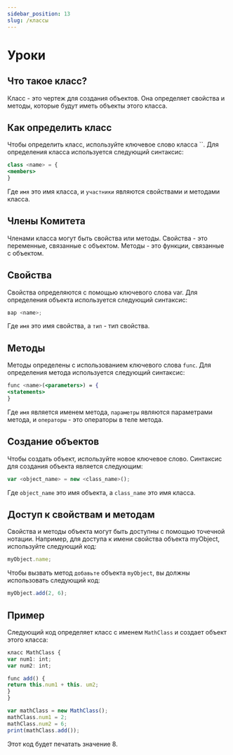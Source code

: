 ```yaml
---
sidebar_position: 13
slug: /классы
---
```


# Уроки

## Что такое класс?

Класс - это чертеж для создания объектов. Она определяет свойства и методы, которые будут иметь объекты этого класса.

## Как определить класс

Чтобы определить класс, используйте ключевое слово класса ``. Для определения класса используется следующий синтаксис:

```jsx
class <name> = {
<members>
}
```

Где `имя` это имя класса, и `участники` являются свойствами и методами класса.

## Члены Комитета

Членами класса могут быть свойства или методы. Свойства - это переменные, связанные с объектом. Методы - это функции, связанные с объектом.

## Свойства
Свойства определяются с помощью ключевого слова var. Для определения объекта используется следующий синтаксис:

```jsx
вар <name>;
```

Где `имя` это имя свойства, а `тип` - тип свойства.

## Методы
Методы определены с использованием ключевого слова `func`. Для определения метода используется следующий синтаксис:

```jsx
func <name>(<parameters>) = {
<statements>
}
```
Где `имя` является именем метода, `параметры` являются параметрами метода, и `операторы` - это операторы в теле метода.

## Создание объектов


Чтобы создать объект, используйте новое ключевое слово. Синтаксис для создания объекта является следующим:

```jsx
var <object_name> = new <class_name>();
```

Где `object_name` это имя объекта, а `class_name` это имя класса.

## Доступ к свойствам и методам

Свойства и методы объекта могут быть доступны с помощью точечной нотации. Например, для доступа к имени свойства объекта myObject, используйте следующий код:

```jsx
myObject.name;
```

Чтобы вызвать метод `добавьте` объекта `myObject`, вы должны использовать следующий код:

```jsx
myObject.add(2, 6);
```

## Пример
Следующий код определяет класс с именем `MathClass` и создает объект этого класса:

```jsx
класс MathClass {
var num1: int;
var num2: int;

func add() {
return this.num1 + this. um2;
}
}

var mathClass = new MathClass();
mathClass.num1 = 2;
mathClass.num2 = 6;
print(mathClass.add());
```

Этот код будет печатать значение 8.